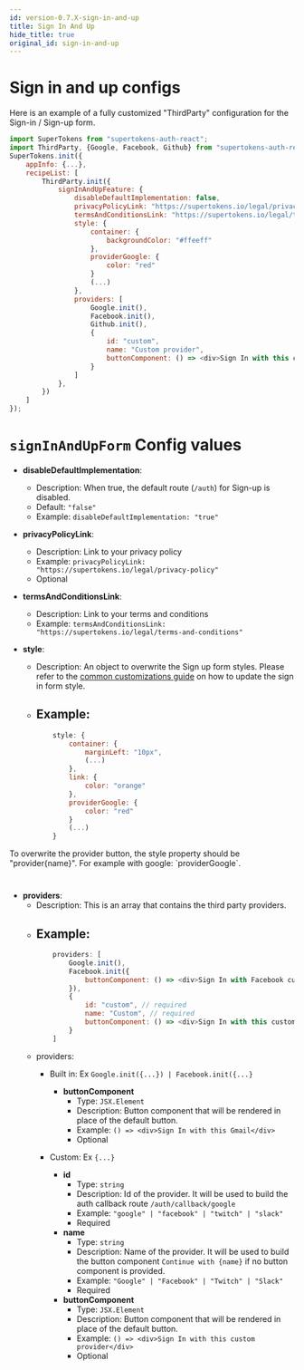 ```yaml
---
id: version-0.7.X-sign-in-and-up
title: Sign In And Up
hide_title: true
original_id: sign-in-and-up
---
```


# Sign in and up configs

Here is an example of a fully customized "ThirdParty" configuration for the Sign-in / Sign-up form.

```js
import SuperTokens from "supertokens-auth-react";
import ThirdParty, {Google, Facebook, Github} from "supertokens-auth-react/recipe/thirparty";
SuperTokens.init({
    appInfo: {...},
    recipeList: [
        ThirdParty.init({
            signInAndUpFeature: {
                disableDefaultImplementation: false,
                privacyPolicyLink: "https://supertokens.io/legal/privacy-policy",
                termsAndConditionsLink: "https://supertokens.io/legal/terms-and-conditions",
                style: {
                    container: {
                        backgroundColor: "#ffeeff"
                    },
                    providerGoogle: {
                        color: "red"
                    }
                    (...)
                },
                providers: [
                    Google.init(),
                    Facebook.init(),
                    Github.init(),
                    {
                        id: "custom",
                        name: "Custom provider",
                        buttonComponent: () => <div>Sign In with this custom provider</div> // optional
                    }
                ]
            },
        })
    ]
});
```

# `signInAndUpForm` Config values

- **disableDefaultImplementation**: 
    - Description: When true, the default route (`/auth`) for Sign-up is disabled.
    - Default: ```"false"```
    - Example: ```disableDefaultImplementation: "true"```

- **privacyPolicyLink**: 
    - Description: Link to your privacy policy
    - Example: ```privacyPolicyLink: "https://supertokens.io/legal/privacy-policy"```
    - Optional

- **termsAndConditionsLink**: 
    - Description: Link to your terms and conditions
    - Example: ```termsAndConditionsLink: "https://supertokens.io/legal/terms-and-conditions"```

- **style**: 
    - Description: An object to overwrite the Sign up form styles. Please refer to the <a href="/docs/thirdparty/common-customizations/styling/changing-style" target="_blank">common customizations guide</a> on how to update the sign in form style.
    - Example: 
        -
        ```js
            style: {
                container: {
                    marginLeft: "10px",
                    (...)
                },
                link: {
                    color: "orange"
                },
                providerGoogle: {
                    color: "red"
                }
                (...)
            }
        ```

<div class="specialNote" style="margin-bottom: 40px">
    To overwrite the provider button, the style property should be "provider{name}". For example with google: `providerGoogle`. 
</div>


- **providers**: 
    - Description: This is an array that contains the third party providers.
    - Example: 
        -
        ```js
            providers: [
                Google.init(),
                Facebook.init({
                    buttonComponent: () => <div>Sign In with Facebook custom button</div> // optional
                }),
                {
                    id: "custom", // required
                    name: "Custom", // required
                    buttonComponent: () => <div>Sign In with this custom provider</div> // optional
                }
            ]
        ```
    - providers:
        - Built in: Ex `Google.init({...}) | Facebook.init({...}` 

            - **buttonComponent**
                - Type: `JSX.Element`
                - Description: Button component that will be rendered in place of the default button.
                - Example: `() => <div>Sign In with this Gmail</div>`
                - Optional

        - Custom: Ex `{...}`

            - **id**
                - Type: `string`
                - Description: Id of the provider. It will be used to build the auth callback route `/auth/callback/google`
                - Example: `"google" | "facebook" | "twitch" | "slack"`
                - Required
            - **name**
                - Type: `string`
                - Description: Name of the provider. It will be used to build the button component `Continue with {name}` if no button component is provided.
                - Example: `"Google" | "Facebook" | "Twitch" | "Slack"`
                - Required
            - **buttonComponent**
                - Type: `JSX.Element`
                - Description: Button component that will be rendered in place of the default button.
                - Example: `() => <div>Sign In with this custom provider</div>`
                - Optional

